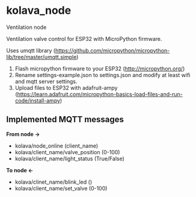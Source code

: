 # kolava_node
Ventilation node

Ventilation valve control for ESP32 with MicroPython firmware.

Uses umqtt library (https://github.com/micropython/micropython-lib/tree/master/umqtt.simple)

1. Flash micropython firmware to your ESP32 (http://micropython.org/)
2. Rename settings-example.json to settings.json and modify at least wifi and mqtt server settings.
3. Upload files to ESP32 with adafruit-ampy (https://learn.adafruit.com/micropython-basics-load-files-and-run-code/install-ampy)


## Implemented MQTT messages

**From node ->**
- kolava/node_online (client_name)
- kolava/client_name/valve_position (0-100)
- kolava/client_name/light_status (True/False)

**To node <-**
- kolava/clinet_name/blink_led ()
- kolava/client_name/set_valve (0-100)